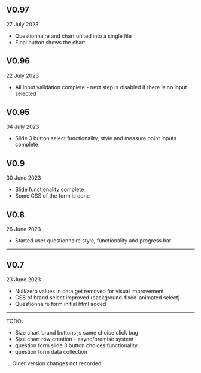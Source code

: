 ## V0.97 ##
27 July 2023
- Questionnaire and chart united into a single file
- Final button shows the chart
## V0.96 ##
22 July 2023
- All input validation complete - next step is disabled if there is no input selected

## V0.95 ##
04 July 2023
- Slide 3 button select functionality, style and measure point inputs complete

## V0.9 ##
30 June 2023
- Slide functionality complete
- Some CSS of the form is done

## V0.8 ##
26 June 2023

- Started user questionnaire style, functionality and progress bar

---
## V0.7 ##
23 June 2023

- Null/zero values in data get removed for visual improvement
- CSS of brand select improved (background-fixed-animated select)
- Questionnaire form initial html added

---

TODO:
- Size chart brand buttons js same choice click bug
- Size chart row creation - async/promise system
- question form slide 3 button choices functionality
- question form data collection


...
Older version changes not recorded